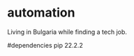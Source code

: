 # automation

Living in Bulgaria while finding a tech job.

#dependencies
pip                             22.2.2
